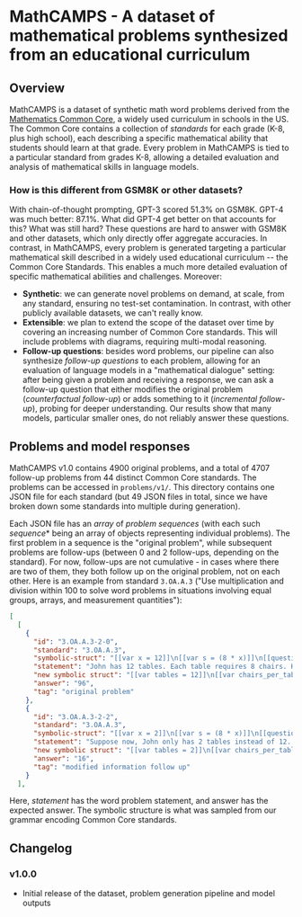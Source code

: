 # MathCAMPS - A dataset of mathematical problems synthesized from an educational curriculum

## Overview 

MathCAMPS is a dataset of synthetic math word problems derived from the [Mathematics Common Core](https://www.thecorestandards.org/Math/), a widely used curriculum in schools in the US. The Common Core contains a collection of *standards* for each grade (K-8, plus high school), each describing a specific mathematical ability that students should learn at that grade. Every problem in MathCAMPS is tied to a particular standard from grades K-8, allowing a detailed evaluation and analysis of mathematical skills in language models.

### How is this different from GSM8K or other datasets?

With chain-of-thought prompting, GPT-3 scored 51.3% on GSM8K. GPT-4 was much better: 87.1%. What did GPT-4 get better on that accounts for this? What was still hard? These questions are hard to answer with GSM8K and other datasets, which only directly offer aggregate accuracies. In contrast, in MathCAMPS, every problem is generated targeting a particular mathematical skill described in a widely used educational curriculum -- the Common Core Standards. This enables a much more detailed evaluation of specific mathematical abilities and challenges. Moreover:

* **Synthetic**: we can generate novel problems on demand, at scale, from any standard, ensuring no test-set contamination. In contrast, with other publicly available datasets, we can't really know.
* **Extensible**: we plan to extend the scope of the dataset over time by covering an increasing number of Common Core standards. This will include problems with diagrams, requiring multi-modal reasoning.
* **Follow-up questions**: besides word problems, our pipeline can also synthesize *follow-up questions* to each problem, allowing for an evaluation of language models in a "mathematical dialogue" setting: after being given a problem and receiving a response, we can ask a follow-up question that either modifies the original problem (*counterfactual follow-up*) or adds something to it (*incremental follow-up*), probing for deeper understanding. Our results show that many models, particular smaller ones, do not reliably answer these questions.

## Problems and model responses

MathCAMPS v1.0 contains 4900 original problems, and a total of 4707 follow-up problems from 44 distinct Common Core standards. The problems can be accessed in `problems/v1/`. This directory contains one JSON file for each standard (but 49 JSON files in total, since we have broken down some standards into multiple during generation).

Each JSON file has an *array* of *problem sequences* (with each such *sequence** being an array of objects representing individual problems). The first problem in a sequence is the "original problem", while subsequent problems are follow-ups (between 0 and 2 follow-ups, depending on the standard). For now, follow-ups are not cumulative - in cases where there are two of them, they both follow up on the original problem, not on each other. Here is an example from standard `3.OA.A.3` ("Use multiplication and division within 100 to solve word problems in situations involving equal groups, arrays, and measurement quantities"):

``` json
[
  [
    {
      "id": "3.OA.A.3-2-0",
      "standard": "3.OA.A.3",
      "symbolic-struct": "[[var x = 12]]\n[[var s = (8 * x)]]\n[[question f = ['s']]]\ntheme: Chair",
      "statement": "John has 12 tables. Each table requires 8 chairs. How many chairs does John need to accommodate all the tables?",
      "new symbolic struct": "[[var tables = 12]]\n[[var chairs_per_table = 8]]\n[[var total_chairs = tables * chairs_per_table]]\n[[question result = ['total_chairs']]]",
      "answer": "96",
      "tag": "original problem"
    },
    {
      "id": "3.OA.A.3-2-2",
      "standard": "3.OA.A.3",
      "symbolic-struct": "[[var x = 2]]\n[[var s = (8 * x)]]\n[[question f = ['s']]]\ntheme: Chair",
      "statement": "Suppose now, John only has 2 tables instead of 12. Using the same number of chairs per table, how many chairs would John need now to accommodate these tables?",
      "new symbolic struct": "[[var tables = 2]]\n[[var chairs_per_table = 8]]\n[[var total_chairs = tables * chairs_per_table]]\n[[question result = ['total_chairs']]]",
      "answer": "16",
      "tag": "modified information follow up"
    }
  ],
```

Here, *statement* has the word problem statement, and answer has the expected answer. The symbolic structure is what was sampled from our grammar encoding Common Core standards.


## Changelog

### v1.0.0

- Initial release of the dataset, problem generation pipeline and model outputs
